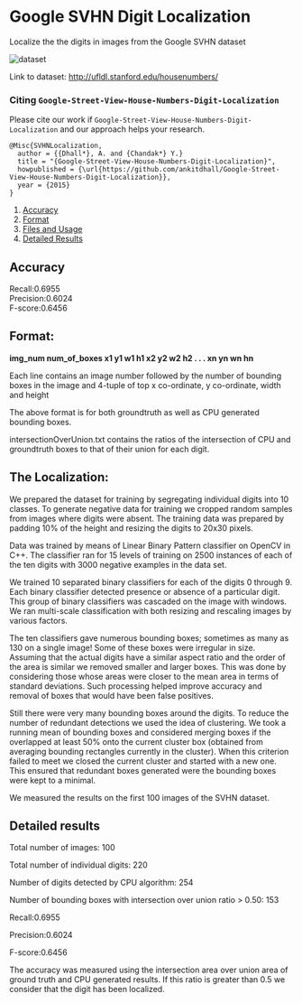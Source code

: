 # Google SVHN Digit Localization
Localize the the digits in images from the Google SVHN dataset

![dataset](http://ufldl.stanford.edu/housenumbers/examples_new.png "SVHN dataset ground truth samples")

Link to dataset: http://ufldl.stanford.edu/housenumbers/

### Citing `Google-Street-View-House-Numbers-Digit-Localization`
Please cite our work if `Google-Street-View-House-Numbers-Digit-Localization` and our approach helps your research.  

```
@Misc{SVHNLocalization,
  author = {{Dhall*}, A. and {Chandak*} Y.}
  title = "{Google-Street-View-House-Numbers-Digit-Localization}",
  howpublished = {\url{https://github.com/ankitdhall/Google-Street-View-House-Numbers-Digit-Localization}},
  year = {2015}
}
```  

1. [Accuracy](#accuracy)
2. [Format](#format)
3. [Files and Usage](#the-localization)  
4. [Detailed Results](#detailed-results)  

## Accuracy
Recall:0.6955  
Precision:0.6024  
F-score:0.6456  

## Format:

**img_num num_of_boxes x1 y1 w1 h1 x2 y2 w2 h2 . . . xn yn wn hn**  

Each line contains an image number followed by the number of bounding boxes in the image and 4-tuple of top x co-ordinate, y co-ordinate, width and height

The above format is for both groundtruth as well as CPU generated bounding boxes.

intersectionOverUnion.txt contains the ratios of the intersection of CPU and groundtruth boxes to that of their union for each digit.

## The Localization:
We prepared the dataset for training by segregating individual digits into 10 classes. To generate negative data for training we cropped random samples from images where digits were absent. The training data was prepared by padding 10% of the height and resizing the digits to 20x30 pixels.

Data was trained by means of Linear Binary Pattern classifier on OpenCV in C++. The classifier ran for 15 levels of training on 2500 instances of each of the ten digits with 3000 negative examples in the data set.

We trained 10 separated binary classifiers for each of the digits 0 through 9. Each binary classifier detected presence or absence of a particular digit. This group of binary classifiers was cascaded on the image with windows. We ran multi-scale classification with both resizing and rescaling images by various factors.

The ten classifiers gave numerous bounding boxes; sometimes as many as 130 on a single image! Some of these boxes were irregular in size. Assuming that the actual digits have a similar aspect ratio and the order of the area is similar we removed smaller and larger boxes. This was done by considering those whose areas were closer to the mean area in terms of standard deviations. Such processing helped improve accuracy and removal of boxes that would have been false positives.

Still there were very many bounding boxes around the digits. To reduce the number of redundant detections we used the idea of clustering. We took a running mean of bounding boxes and considered merging boxes if the overlapped at least 50% onto the current cluster box (obtained from averaging bounding rectangles currently in the cluster). When this criterion failed to meet we closed the current cluster and started with a new one. This ensured that redundant boxes generated were the bounding boxes were kept to a minimal.

We measured the results on the first 100 images of the SVHN dataset.

## Detailed results

Total number of images: 100

Total number of individual digits: 220

Number of digits detected by CPU algorithm: 254

Number of bounding boxes with intersection over union ratio > 0.50: 153

Recall:0.6955

Precision:0.6024

F-score:0.6456

The accuracy was measured using the intersection area over union area of ground truth and CPU generated results. If this ratio is greater than 0.5 we consider that the digit has been localized.

